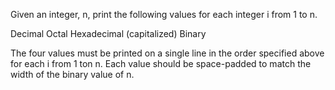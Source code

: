 Given an integer, n, print the following values for each integer i from 1 to n.

Decimal
Octal
Hexadecimal (capitalized)
Binary

The four values must be printed on a single line in the order specified above for each i from 1 ton n. Each value should be space-padded to match the width of the binary value of n.